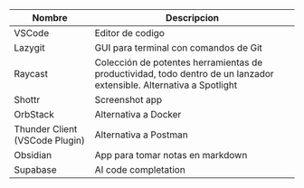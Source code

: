 
| **Nombre**                     | **Descripcion**                                                                                                     |
| ------------------------------ | ------------------------------------------------------------------------------------------------------------------- |
| VSCode                         | Editor de codigo                                                                                                    |
| Lazygit                        | GUI para terminal con comandos de Git                                                                               |
| Raycast                        | Colección de potentes herramientas de productividad, todo dentro de un lanzador extensible. Alternativa a Spotlight |
| Shottr                         | Screenshot app                                                                                                      |
| OrbStack                       | Alternativa a Docker                                                                                                |
| Thunder Client (VSCode Plugin) | Alternativa a Postman                                                                                               |
| Obsidian                       | App para tomar notas en markdown                                                                                    |
| Supabase                       | AI code completation                                                                                                |

